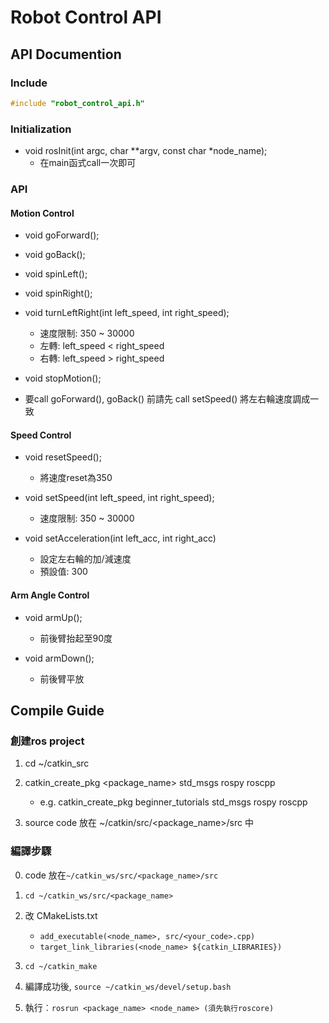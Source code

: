 # Robot Control API

## API Documention
### Include
```cpp
#include "robot_control_api.h"
```

### Initialization
- void rosInit(int argc, char **argv, const char *node_name);
    - 在main函式call一次即可

### API
#### Motion Control
- void goForward();

- void goBack();

- void spinLeft();

- void spinRight();

- void turnLeftRight(int left_speed, int right_speed);
    - 速度限制: 350 ~ 30000
    - 左轉: left_speed < right_speed
    - 右轉: left_speed > right_speed

- void stopMotion();

- 要call goForward(), goBack() 前請先 call setSpeed() 將左右輪速度調成一致

#### Speed Control
- void resetSpeed();
    - 將速度reset為350

- void setSpeed(int left_speed, int right_speed);
    - 速度限制: 350 ~ 30000

- void setAcceleration(int left_acc, int right_acc)
    - 設定左右輪的加/減速度
    - 預設值: 300

#### Arm Angle Control
- void armUp();
    - 前後臂抬起至90度

- void armDown();
    - 前後臂平放

## Compile Guide
### 創建ros project
1. cd ~/catkin_src

2. catkin_create_pkg <package_name> std_msgs rospy roscpp
    - e.g. catkin_create_pkg beginner_tutorials std_msgs rospy roscpp

3. source code 放在 ~/catkin/src/<package_name>/src 中

### 編譯步驟
0. code 放在`~/catkin_ws/src/<package_name>/src`

1. `cd ~/catkin_ws/src/<package_name>`

2. 改 CMakeLists.txt
    - `add_executable(<node_name>, src/<your_code>.cpp)`
    - `target_link_libraries(<node_name> ${catkin_LIBRARIES})`

3. `cd ~/catkin_make`

4. 編譯成功後, `source ~/catkin_ws/devel/setup.bash`

5. 執行︰`rosrun <package_name> <node_name> (須先執行roscore)`
